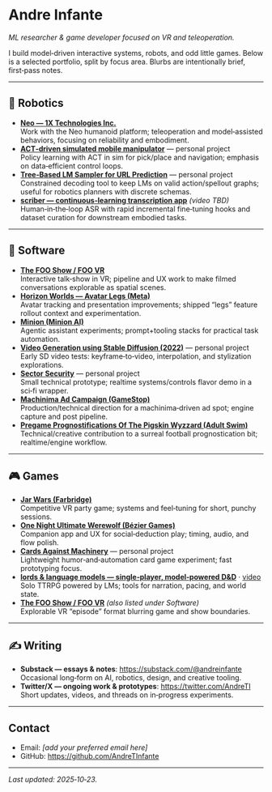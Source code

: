 # Andre Infante

*ML researcher & game developer focused on VR and teleoperation.*

I build model‑driven interactive systems, robots, and odd little games. Below is a selected portfolio, split by focus area. Blurbs are intentionally brief, first‑pass notes.

---

## 🤖 Robotics

- **[Neo — 1X Technologies Inc.](https://www.youtube.com/watch?v=uVcBa6NXAbk)**  
  Work with the Neo humanoid platform; teleoperation and model‑assisted behaviors, focusing on reliability and embodiment.
- **[ACT‑driven simulated mobile manipulator](https://twitter.com/AndreTI/status/1780665435999924343)** — personal project  
  Policy learning with ACT in sim for pick/place and navigation; emphasis on data‑efficient control loops.
- **[Tree‑Based LM Sampler for URL Prediction](https://github.com/AndreTInfante/ConstrainedLMSampler)** — personal project  
  Constrained decoding tool to keep LMs on valid action/spellout graphs; useful for robotics planners with discrete schemas.
- **[scriber — continuous‑learning transcription app](#)** *(video TBD)*  
  Human‑in‑the‑loop ASR with rapid incremental fine‑tuning hooks and dataset curation for downstream embodied tasks.

---

## 🧰 Software

- **[The FOO Show / FOO VR](https://store.steampowered.com/app/411820/The_FOO_Show_featuring_Will_Smith/)**  
  Interactive talk‑show in VR; pipeline and UX work to make filmed conversations explorable as spatial scenes.
- **[Horizon Worlds — Avatar Legs (Meta)](https://www.meta.com/experiences/2532035600194083/)**  
  Avatar tracking and presentation improvements; shipped “legs” feature rollout context and experimentation.
- **[Minion (Minion AI)](https://twitter.com/ai_minion)**  
  Agentic assistant experiments; prompt+tooling stacks for practical task automation.
- **[Video Generation using Stable Diffusion (2022)](https://imgur.com/a/1utP3VC)** — personal project  
  Early SD video tests: keyframe‑to‑video, interpolation, and stylization explorations.
- **[Sector Security](https://youtu.be/9Ozr2EQlMW4)** — personal project  
  Small technical prototype; realtime systems/controls flavor demo in a sci‑fi wrapper.
- **[Machinima Ad Campaign (GameStop)](https://www.youtube.com/watch?v=wndPeMYi6v0)**  
  Production/technical direction for a machinima‑driven ad spot; engine capture and post pipeline.
- **[Pregame Prognostifications Of The Pigskin Wyzzard (Adult Swim)](https://www.youtube.com/watch?v=ATfGpIQEHj8)**  
  Technical/creative contribution to a surreal football prognostication bit; realtime/engine workflow.

---

## 🎮 Games

- **[Jar Wars (Farbridge)](https://store.steampowered.com/app/1095060/Jar_Wars/)**  
  Competitive VR party game; systems and feel‑tuning for short, punchy sessions.
- **[One Night Ultimate Werewolf (Bézier Games)](https://play.google.com/store/apps/details?id=com.mobieos.karan.Wolf_Android14_11_13&hl=en_US&gl=US)**  
  Companion app and UX for social‑deduction play; timing, audio, and flow polish.
- **[Cards Against Machinery](https://andretinfante.itch.io/cards-against-machinery)** — personal project  
  Lightweight humor‑and‑automation card game experiment; fast prototyping focus.
- **[lords & language models — single‑player, model‑powered D&D](https://lordsandlanguages.onrender.com)** · [video](https://www.youtube.com/watch?v=qXaFiu2Wayg)  
  Solo TTRPG powered by LMs; tools for narration, pacing, and world state.
- **[The FOO Show / FOO VR](https://store.steampowered.com/app/411820/The_FOO_Show_featuring_Will_Smith/)** *(also listed under Software)*  
  Explorable VR “episode” format blurring game and show boundaries.

---

## ✍️ Writing

- **Substack — essays & notes**: https://substack.com/@andreinfante  
  Occasional long‑form on AI, robotics, design, and creative tooling.
- **Twitter/X — ongoing work & prototypes**: https://twitter.com/AndreTI  
  Short updates, videos, and threads on in‑progress experiments.

---

## Contact

- Email: *[add your preferred email here]*  
- GitHub: https://github.com/AndreTInfante

---

*Last updated: 2025‑10‑23.*
